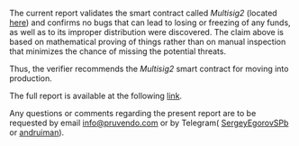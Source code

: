 The current report validates the smart contract called *Multisig2* (located [here](./ref/multisig/multisig2.sol)) and confirms no bugs that can lead to losing or freezing of any funds, as well as to its improper distribution were discovered. The claim above is based on mathematical proving of things rather than on manual inspection that minimizes the chance of missing the potential threats.

Thus, the verifier recommends the *Multisig2* smart contract for moving into production.

The full report is available at the following
[link](./report/report.pdf).

Any questions or comments regarding the present report are to be requested by email [info@pruvendo.com](mailto://info.pruvendo.com) or by Telegram( [SergeyEgorovSPb](https://t.me/SergeyEgorovSPb) or [andruiman](https://t.me/andruiman)).

